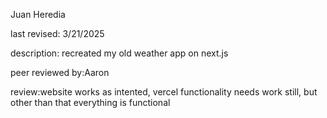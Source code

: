 Juan Heredia

last revised: 3/21/2025

description: recreated my old weather app on next.js

peer reviewed by:Aaron

review:website works as intented, vercel functionality needs work still, but other than that everything is functional